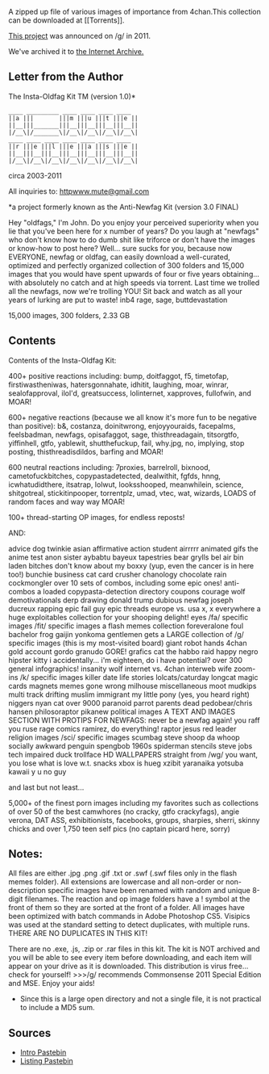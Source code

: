 A zipped up file of various images of importance from 4chan.This collection can be downloaded at [[Torrents]].

[This project](https://warosu.org/g/thread/19412104) was announced on /g/ in 2011.

We've archived it to [the Internet Archive.](https://archive.org/details/instaoldfagkit.7z)

## Letter from the Author

The Insta-Oldfag Kit TM (version 1.0)*

    ____ _________ ____ ____ ____ ____ 
    ||a |||       |||m |||u |||t |||e ||
    ||__|||_______|||__|||__|||__|||__||
    |/__\|/_______\|/__\|/__\|/__\|/__\|
    ____ ____ ____ ____ ____ ____ ____ 
    ||r |||e |||l |||e |||a |||s |||e ||
    ||__|||__|||__|||__|||__|||__|||__||
    |/__\|/__\|/__\|/__\|/__\|/__\|/__\|

circa 2003-2011

All inquiries to:
httpwww.mute@gmail.com

*a project formerly known as the Anti-Newfag Kit (version 3.0 FINAL)

Hey "oldfags," I'm John. Do you enjoy your perceived superiority when you lie that you've been here for x number of years? Do you laugh at "newfags" who don't know how to do dumb shit like triforce or don't have the images or know-how to post here? Well... sure sucks for you, because now EVERYONE, newfag or oldfag, can easily download a well-curated, optimized and perfectly organized collection of 300 folders and 15,000 images that you would have spent upwards of four or five years obtaining... with absolutely no catch and at high speeds via torrent. Last time we trolled all the newfags, now we're trolling YOU! Sit back and watch as all your years of lurking are put to waste! inb4 rage, sage, buttdevastation

15,000 images, 300 folders, 2.33 GB

## Contents

Contents of the Insta-Oldfag Kit:

400+ positive reactions including: bump, doitfaggot, f5, timetofap, firstiwastheniwas, hatersgonnahate, idhitit, laughing, moar, winrar, sealofapproval, ilol'd, greatsuccess, lolinternet, xapproves, fullofwin, and MOAR!

600+ negative reactions (because we all know it's more fun to be negative than positive): b&, costanza, doinitwrong, enjoyyouraids, facepalms, feelsbadman, newfags, opisafaggot, sage, thisthreadagain, titsorgtfo, yiffinhell, gtfo, yablewit, shutthefuckup, fail, why.jpg, no, implying, stop posting, thisthreadisdildos, barfing and MOAR!

600 neutral reactions including: 7proxies, barrelroll, bixnood, cametofuckbitches, copypastadetected, dealwithit, fgfds, hnng, icwhatudidthere, itsatrap, lolwut, looksshooped, meanwhilein, science, shitgotreal, stickitinpooper, torrentplz, umad, vtec, wat, wizards, LOADS of random faces and way way MOAR!

100+ thread-starting OP images, for endless reposts!

AND:

advice dog
twinkie asian
affirmative action student
airrrrr
animated gifs
the anime test
anon sister
aybabtu
bayeux tapestries
bear grylls
bel air
bin laden
bitches don't know about my
boxxy (yup, even the cancer is in here too!)
bunchie
business cat
card crusher
chanology
chocolate rain
cockmongler
over 10 sets of combos, including some epic ones!
anti-combos
a loaded copypasta-detection directory
coupons
courage wolf
demotivationals
derp drawing
donald trump
dubious newfag
joseph ducreux rapping
epic fail guy
epic threads
europe vs. usa
x, x everywhere
a huge exploitables collection for your shooping delight!
eyes
/fa/ specific images
/fit/ specific images
a flash memes collection
foreveralone
foul bachelor frog
gaijin yonkoma
gentlemen
gets
a LARGE collection of /g/ specific images (this is my most-visited board)
giant robot hands
4chan gold account
gordo granudo
GORE!
grafics cat
the habbo raid
happy negro
hipster kitty
i accidentally...
i'm eighteen, do i have potential?
over 300 general infographics!
insanity wolf
internet vs. 4chan
interweb wife
zoom-ins
/k/ specific images
killer date
life stories
lolcats/caturday
longcat
magic cards
magnets
memes gone wrong
milhouse
miscellaneous
moot
mudkips
multi track drifting
muslim immigrant
my little pony (yes, you heard right)
niggers
nyan cat
over 9000
paranoid parrot
parents dead
pedobear/chris hansen
philosoraptor
pikanew
political images
A TEXT AND IMAGES SECTION WITH PROTIPS FOR NEWFAGS: never be a newfag again!
you raff you ruse
rage comics
ramirez, do everything!
raptor jesus
red leader
religion images
/sci/ specific images 
scumbag steve
shoop da whoop
socially awkward penguin
spengbob
1960s spiderman
stencils
steve jobs
tech impaired duck
trollface
HD WALLPAPERS straight from /wg/
you want, you lose
what is love
w.t. snacks
xbox is hueg
xzibit
yaranaika
yotsuba kawaii
y u no guy

and last but not least...

5,000+ of the finest porn images including my favorites such as collections of over 50 of the best camwhores (no cracky, gtfo crackyfags), angie verona, DAT ASS, exhibitionists, facebooks, groups, sharpies, sherri, skinny chicks and over 1,750 teen self pics (no captain picard here, sorry)

## Notes:

All files are either .jpg .png .gif .txt or .swf (.swf files only in the flash memes folder). All extensions are lowercase and all non-order or non-description specific images have been renamed with random and unique 8-digit filenames. The reaction and op image folders have a ! symbol at the front of them so they are sorted at the front of a folder. All images have been optimized with batch commands in Adobe Photoshop CS5. Visipics was used at the standard setting to detect duplicates, with multiple runs. THERE ARE NO DUPLICATES IN THIS KIT!

There are no .exe, .js, .zip or .rar files in this kit. The kit is NOT archived and you will be able to see every item before downloading, and each item will appear on your drive as it is downloaded. This distribution is virus free... check for yourself! >>>/g/ recommends Commonsense 2011 Special Edition and MSE. Enjoy your aids!

* Since this is a large open directory and not a single file, it is not practical to include a MD5 sum.

## Sources

* [Intro Pastebin](http://pastebin.com/3k1QFWvN)
* [Listing Pastebin](http://pastebin.com/tiiahjyG)